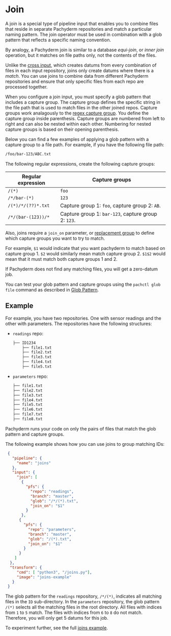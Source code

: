 # Join

A join is a special type of pipeline input that enables you to combine
files that reside in separate Pachyderm repositories and match a
particular naming pattern. The join operator must be used in combination
with a glob pattern that reflects a specific naming convention.

By analogy, a Pachyderm join is similar to a database *equi-join*,
or *inner join* operation, but it matches on file paths
only, not the contents of the files.

Unlike the [cross input](cross-input.md), which creates datums from every
combination of files in each input repository, joins only create datums
where there is a *match*. You can use joins to combine data from different
Pachyderm repositories and ensure that only specific files from each repo
are processed together.

When you configure a join input, you must specify a glob pattern that
includes a capture group. The capture group defines the specific string in
the file path that is used to match files in the other joined repos.
Capture groups work analagously to the [regex capture group](https://www.regular-expressions.info/refcapture.html).
You define the capture group inside parenthesis. Capture groups are numbered
from left to right and can also be nested within each other. Numbering for
nested capture groups is based on their opening parenthesis.

Below you can find a few examples of applying a glob pattern with a capture
group to a file path. For example, if you have the following file path:

```bash
/foo/bar-123/ABC.txt
```

The following regular expressions, create the following capture groups:

| Regular expression  | Capture groups           |
| ------------------- | ------------------------ |
| `/(*)`              | `foo`                    |
| `/*/bar-(*)`        | `123`                    |
| `/(*)/*/(??)*.txt`  | Capture group 1: `foo`, capture group 2: `AB`. |
| `/*/(bar-(123))/*`  | Capture group 1: `bar-123`, capture group 2: `123`. |


Also, joins require a `join_on` parameter, or [replacement group](https://www.regular-expressions.info/replacebackref.html) to define which capture groups you want to try to match.  

For example, `$1` would indicate that you want pachyderm to match based on capture group 1. `$2` would similarly mean match capture group 2. `$1$2` would mean that it must match both capture groups 1 and 2.

If Pachyderm does not find any matching files, you will get a zero-datum job.

You can test your glob pattern and capture groups using the `pachctl glob file` command as described in [Glob Pattern](../datum/glob-pattern.html#test-glob-patterns.html).

## Example

For example, you have two repositories. One with sensor readings
and the other with parameters. The repositories have the following
structures:

* `readings` repo:

   ```bash
   ├── ID1234
       ├── file1.txt
       ├── file2.txt
       ├── file3.txt
       ├── file4.txt
       ├── file5.txt
   ```

* `parameters` repo:

   ```bash
   ├── file1.txt
   ├── file2.txt
   ├── file3.txt
   ├── file4.txt
   ├── file5.txt
   ├── file6.txt
   ├── file7.txt
   ├── file8.txt
   ```

Pachyderm runs your code on only the pairs of files that match the glob pattern and capture groups.

The following example shows how you can use joins to group
matching IDs:

```json
 {
   "pipeline": {
     "name": "joins"
   },
   "input": {
     "join": [
       {
         "pfs": {
           "repo": "readings",
           "branch": "master",
           "glob": "/*/(*).txt",
           "join_on": "$1"
         }
       },
      {
        "pfs": {
          "repo": "parameters",
          "branch": "master",
          "glob": "/(*).txt",
          "join_on": "$1"
        }
      }
    ]
  },
  "transform": {
     "cmd": [ "python3", "/joins.py"],
     "image": "joins-example"
   }
 }
```

The glob pattern for the `readings` repository, `/*/(*)`, indicates all
matching files in the `ID` sub-directory. In the `parameters` repository,
the glob pattern `/(*)` selects all the matching files in the root directory.
All files with indices from `1` to `5` match. The files
with indices from `6` to `8` do not match. Therefore, you will only get 5 datums for this job.

To experiment further, see the full [joins example](https://github.com/pachyderm/pachyderm/tree/master/examples/join).
